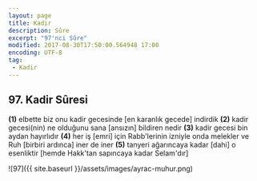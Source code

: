 ```yaml
---
layout: page
title: Kadir
description: Sûre
excerpt: "97'nci Sûre"
modified: 2017-08-30T17:50:00.564948 17:00
encoding: UTF-8
tag: 
 - Kadir
---
```


## 97. Kadir Sûresi

**(1)** elbette biz onu kadir gecesinde [en karanlık gecede] indirdik
**(2)** kadir gecesi(nin) ne olduğunu sana [ansızın] bildiren nedir
**(3)** kadir gecesi bin aydan hayırlıdır
**(4)** her iş [emri] için Rabb'lerinin izniyle onda melekler ve Ruh [birbiri ardınca] iner de iner
**(5)** tanyeri ağarıncaya kadar [dahi] o esenliktir [hemde Hakk'tan sapıncaya kadar Selam'dır]

![97]({{ site.baseurl }}/assets/images/ayrac-muhur.png)
 
